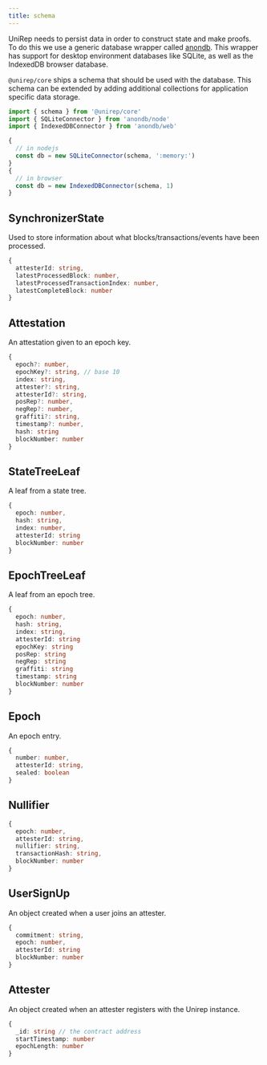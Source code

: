 ```yaml
---
title: schema
---
```


UniRep needs to persist data in order to construct state and make proofs. To do this we use a generic database wrapper called [anondb](https://github.com/vimwitch/anondb). This wrapper has support for desktop environment databases like SQLite, as well as the IndexedDB browser database.

`@unirep/core` ships a schema that should be used with the database. This schema can be extended by adding additional collections for application specific data storage.

```ts
import { schema } from '@unirep/core'
import { SQLiteConnector } from 'anondb/node'
import { IndexedDBConnector } from 'anondb/web'

{
  // in nodejs
  const db = new SQLiteConnector(schema, ':memory:')
}
{
  // in browser
  const db = new IndexedDBConnector(schema, 1)
}
```

## SynchronizerState

Used to store information about what blocks/transactions/events have been processed.

```ts
{
  attesterId: string,
  latestProcessedBlock: number,
  latestProcessedTransactionIndex: number,
  latestCompleteBlock: number
}
```

## Attestation

An attestation given to an epoch key.

```ts
{
  epoch?: number,
  epochKey?: string, // base 10
  index: string,
  attester?: string,
  attesterId?: string,
  posRep?: number,
  negRep?: number,
  graffiti?: string,
  timestamp?: number,
  hash: string
  blockNumber: number
}
```

## StateTreeLeaf

A leaf from a state tree.

```ts
{
  epoch: number,
  hash: string,
  index: number,
  attesterId: string
  blockNumber: number
}
```

## EpochTreeLeaf

A leaf from an epoch tree.

```ts
{
  epoch: number,
  hash: string,
  index: string,
  attesterId: string
  epochKey: string
  posRep: string
  negRep: string
  graffiti: string
  timestamp: string
  blockNumber: number
}
```

## Epoch

An epoch entry.

```ts
{
  number: number,
  attesterId: string,
  sealed: boolean
}
```

## Nullifier

```ts
{
  epoch: number,
  attesterId: string,
  nullifier: string,
  transactionHash: string,
  blockNumber: number
}
```

## UserSignUp

An object created when a user joins an attester.

```ts
{
  commitment: string,
  epoch: number,
  attesterId: string
  blockNumber: number
}
```

## Attester

An object created when an attester registers with the Unirep instance.

```ts
{
  _id: string // the contract address
  startTimestamp: number
  epochLength: number
}
```
